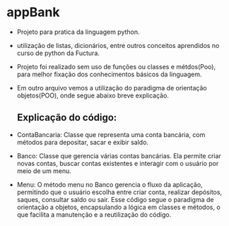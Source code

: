 # appBank
* Projeto para pratica da linguagem python.
* utilização  de listas, dicionários,  entre outros conceitos aprendidos no curso de python  da Fuctura.
* Projeto foi realizado sem uso de funções ou classes e métdos(Poo), para melhor fixação dos conhecimentos básicos da linguagem.
* Em outro arquivo vemos a utilização do paradigma de orientação objetos(POO), onde segue abaixo breve explicação.

  ## Explicação do código:
* ContaBancaria: Classe que representa uma conta bancária, com métodos para depositar, sacar e exibir saldo.
* Banco: Classe que gerencia várias contas bancárias. Ela permite criar novas contas, buscar contas existentes e interagir com o usuário por meio de um menu.
* Menu: O método menu no Banco gerencia o fluxo da aplicação, permitindo que o usuário escolha entre criar conta, realizar depósitos, saques, consultar saldo ou sair.
Esse código segue o paradigma de orientação a objetos, encapsulando a lógica em classes e métodos, o que facilita a manutenção e a reutilização do código.
